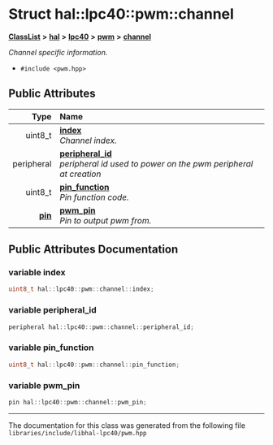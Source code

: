 

# Struct hal::lpc40::pwm::channel



[**ClassList**](annotated.md) **>** [**hal**](namespacehal.md) **>** [**lpc40**](namespacehal_1_1lpc40.md) **>** [**pwm**](classhal_1_1lpc40_1_1pwm.md) **>** [**channel**](structhal_1_1lpc40_1_1pwm_1_1channel.md)



_Channel specific information._ 

* `#include <pwm.hpp>`





















## Public Attributes

| Type | Name |
| ---: | :--- |
|  uint8\_t | [**index**](#variable-index)  <br>_Channel index._  |
|  peripheral | [**peripheral\_id**](#variable-peripheral_id)  <br>_peripheral id used to power on the pwm peripheral at creation_  |
|  uint8\_t | [**pin\_function**](#variable-pin_function)  <br>_Pin function code._  |
|  [**pin**](classhal_1_1lpc40_1_1pin.md) | [**pwm\_pin**](#variable-pwm_pin)  <br>_Pin to output pwm from._  |












































## Public Attributes Documentation




### variable index 

```C++
uint8_t hal::lpc40::pwm::channel::index;
```






### variable peripheral\_id 

```C++
peripheral hal::lpc40::pwm::channel::peripheral_id;
```






### variable pin\_function 

```C++
uint8_t hal::lpc40::pwm::channel::pin_function;
```






### variable pwm\_pin 

```C++
pin hal::lpc40::pwm::channel::pwm_pin;
```




------------------------------
The documentation for this class was generated from the following file `libraries/include/libhal-lpc40/pwm.hpp`

